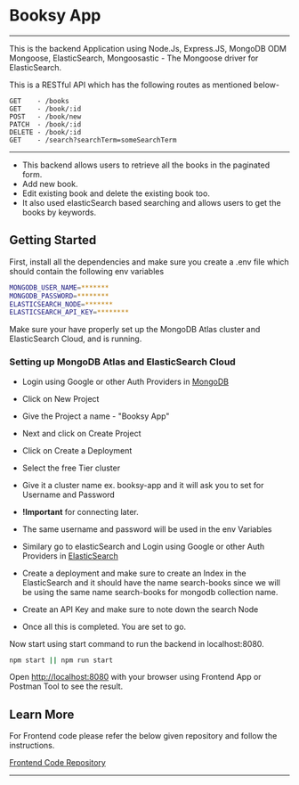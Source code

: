 # Booksy App

---

This is the backend Application using Node.Js, Express.JS, MongoDB ODM Mongoose, ElasticSearch, Mongoosastic - The Mongoose driver for ElasticSearch.

This is a RESTful API which has the following routes as mentioned below-

```
GET    - /books
GET    - /book/:id
POST   - /book/new
PATCH  - /book/:id
DELETE - /book/:id
GET    - /search?searchTerm=someSearchTerm
```

---

- This backend allows users to retrieve all the books in the paginated form.
- Add new book.
- Edit existing book and delete the existing book too.
- It also used elasticSearch based searching and allows users to get the books by keywords.

## Getting Started

First, install all the dependencies and make sure you create a .env file which should contain the following env variables

```bash
MONGODB_USER_NAME=*******
MONGODB_PASSWORD=********
ELASTICSEARCH_NODE=*******
ELASTICSEARCH_API_KEY=********
```

Make sure your have properly set up the MongoDB Atlas cluster and ElasticSearch Cloud, and is running.

### Setting up MongoDB Atlas and ElasticSearch Cloud

- Login using Google or other Auth Providers in [MongoDB](https://www.mongodb.com/)
- Click on New Project
- Give the Project a name - "Booksy App"
- Next and click on Create Project
- Click on Create a Deployment
- Select the free Tier cluster
- Give it a cluster name ex. booksy-app and it will ask you to set for Username and Password
- **!Important** for connecting later.
- The same username and password will be used in the env Variables

- Similary go to elasticSearch and Login using Google or other Auth Providers in [ElasticSearch](https://cloud.elastic.co/registration)
- Create a deployment and make sure to create an Index in the ElasticSearch and it should have the name search-books since we will be using the same name search-books for mongodb collection name.
- Create an API Key and make sure to note down the search Node
- Once all this is completed. You are set to go.

Now start using start command to run the backend in localhost:8080.

```bash
npm start || npm run start
```

Open [http://localhost:8080](http://localhost:8080) with your browser using Frontend App or Postman Tool to see the result.

## Learn More

For Frontend code please refer the below given repository and follow the instructions.

[Frontend Code Repository](https://github.com/Des-n-Dev-Turbo/Assignment-Booksy-Frontend)

---
